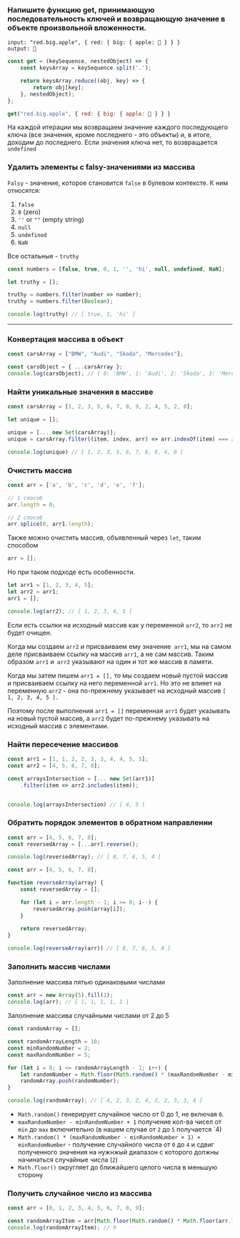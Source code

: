 ### Напишите функцию get, принимающую последовательность ключей и возвращающую значение в объекте произвольной вложенности. 

```
input: "red.big.apple", { red: { big: { apple: 🍎 } } }
output: 🍎 
```

```js
const get = (keySequence, nestedObject) => {
	const keysArray = keySequence.split('.');

	return keysArray.reduce((obj, key) => {
		return obj[key];
	}, nestedObject);
};

get("red.big.apple", { red: { big: { apple: 🍎 } } }
```

На каждой итерации мы возвращаем значение каждого последующего ключа (все значения, кроме последнего - это объекты) и, в итоге, доходим до последнего. Если значения ключа нет, то возвращается `undefined`
### Удалить элементы с falsy-значениями из массива

`Falsy` - значение, которое становится `false` в булевом контексте. 
К ним относятся:
1. `false`
2. `0` (zero)
3. `''` or `""` (empty string)
4. `null`
5. `undefined`
6. `NaN`

Все остальные - `truthy`

```js
const numbers = [false, true, 0, 1, '', 'hi', null, undefined, NaN];

let truthy = [];

truthy = numbers.filter(number => number);
truthy = numbers.filter(Boolean);

console.log(truthy) // [ true, 1, 'hi' ]
```
___



### Конвертация массива в объект

```js
const carsArray = ["BMW", "Audi", "Skoda", "Mercedes"];

const carsObject = { ...carsArray };
console.log(carsObject); // { 0: 'BMW', 1: 'Audi', 2: 'Skoda', 3: 'Mercedes' }
```

### Найти уникальные значения в массиве

```js
const carsArray = [1, 2, 3, 5, 6, 7, 8, 9, 2, 4, 5, 2, 0];

let unique = [];

unique = [... new Set(carsArray)];
unique = carsArray.filter((item, index, arr) => arr.indexOf(item) === index);

console.log(unique) // [ 1, 2, 3, 5, 6, 7, 8, 9, 4, 0 ]
```

### Очистить массив

```js
const arr = ['a', 'b', 'c', 'd', 'e', 'f'];

// 1 способ
arr.length = 0;

// 2 способ
arr.splice(0, arr1.length);
```

Также можно очистить массив, объявленный через `let`, таким способом

```js
arr = [];
```

Но при таком подходе есть особенности.

```js
let arr1 = [1, 2, 3, 4, 5];
let arr2 = arr1;
arr1 = [];

console.log(arr2); // [ 1, 2, 3, 4, 5 ]
```

Если есть ссылки на исходный массив как у переменной `arr2`, то `arr2` не будет очищен. 

Когда мы создаем `arr2` и присваиваем ему значение` arr1`, мы на самом деле присваиваем ссылку на массив `arr1`, а не сам массив. Таким образом `arr1` и` arr2` указывают на один и тот же массив в памяти.

Когда мы затем пишем `arr1 = [],` то мы создаем новый пустой массив и присваиваем ссылку на него переменной `arr1`. Но это не влияет на переменную `arr2` - она по-прежнему указывает на исходный массив `[ 1, 2, 3, 4, 5 ].`

Поэтому после выполнения `arr1 = []` переменная `arr1` будет указывать на новый пустой массив, а `arr2` будет по-прежнему указывать на исходный массив с элементами.

### Найти пересечение массивов

```js
const arr1 = [1, 1, 2, 2, 3, 3, 4, 4, 5, 5];
const arr2 = [4, 5, 6, 7, 8];

const arraysIntersection = [... new Set(arr1)]
    .filter(item => arr2.includes(item));


console.log(arraysIntersection) // [ 4, 5 ]
```

### Обратить порядок элементов в обратном направлении

```js
const arr = [4, 5, 6, 7, 8];
const reversedArray = [...arr].reverse();

console.log(reversedArray); // [ 8, 7, 6, 5, 4 ]
```

```js
const arr = [4, 5, 6, 7, 8];

function reverseArray(array) {
	const reversedArray = [];

	for (let i = arr.length - 1; i >= 0; i--) {
		reversedArray.push(array[i]);
	}
	
	return reversedArray;
}

console.log(reverseArray(arr)) // [ 8, 7, 6, 5, 4 ]
```

### Заполнить массив числами

Заполнение массива пятью одинаковыми числами 
```js
const arr = new Array(5).fill(1);
console.log(arr); // [ 1, 1, 1, 1, 1 ]
```

Заполнение массива случайными числами от 2 до 5
```js
const randomArray = [];

const randomArrayLength = 10;
const minRandomNumber = 2;
const maxRandomNumber = 5;

for (let i = 0; i <= randomArrayLength - 1; i++) {
	let randomNumber = Math.floor(Math.random() * (maxRandomNumber - minRandomNumber + 1) + minRandomNumber);
	randomArray.push(randomNumber);
}

console.log(randomArray); // [ 4, 2, 3, 2, 4, 2, 2, 3, 3, 4 ]
```

- `Math.random()` генерирует случайное число от 0 до 1, не включая `0`.
- `maxRandomNumber - minRandomNumber + 1`  получение кол-ва чисел от `min` до `max` включительно (в нашем случае от `2` до `5` получается `4)
- `Math.random() * (maxRandomNumber - minRandomNumber + 1) + minRandomNumber` - получение случайного числа от `0` до `4` и  сдвиг полученного значения на нужнжый диапазон с которого должны начинаться случайные числа (`2`)
- `Math.floor()` округляет до ближайшего целого числа в меньшую сторону




### Получить случайное число из массива

```js
const arr = [0, 1, 2, 3, 4, 5, 6, 7, 8, 9];

const randomArrayItem = arr[Math.floor(Math.random() * Math.floor(arr.length))];
console.log(randomArrayItem); // 9
```